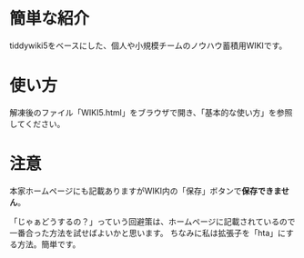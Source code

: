 # 簡単な紹介
tiddywiki5をベースにした、個人や小規模チームのノウハウ蓄積用WIKIです。

# 使い方
解凍後のファイル「WIKI5.html」をブラウザで開き、「基本的な使い方」を参照してください。

# 注意
本家ホームページにも記載ありますがWIKI内の「保存」ボタンで**保存できません**。

「じゃぁどうするの？」っていう回避策は、ホームページに記載されているので一番合った方法を試せばよいかと思います。
ちなみに私は拡張子を「hta」にする方法。簡単です。
